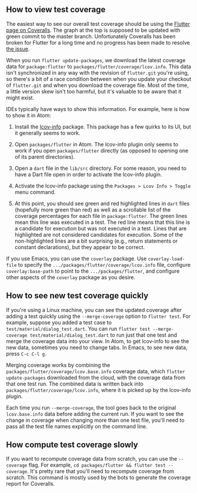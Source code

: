 ## How to view test coverage

The easiest way to see our overall test coverage should be using the [Flutter page on Coveralls](https://coveralls.io/github/flutter/flutter?branch=master). The graph at the top is supposed to be updated with green commit to the master branch. Unfortunately Coveralls has been broken for Flutter for a long time and no progress has been made to resolve [the issue](https://github.com/lemurheavy/coveralls-public/issues/1103).

When you run `flutter update-packages`, we download the latest coverage data for `package:flutter` to `packages/flutter/coverage/lcov.info`.  This data isn't synchronized in any way with the revision of `flutter.git` you're using, so there's a bit of a race condition between when you update your checkout of `flutter.git` and when you download the coverage file.  Most of the time, a little version skew isn't too harmful, but it's valuable to be aware that it might exist.

IDEs typically have ways to show this information. For example, here is how to show it in Atom:

1. Install the [lcov-info](https://atom.io/packages/lcov-info) package.  This package has a few quirks to its UI, but it generally seems to work.

2. Open `packages/flutter` in Atom.  The lcov-info plugin only seems to work if you open `packages/flutter` directly (as opposed to opening one of its parent directories).

3. Open a `dart` file in the `lib/src` directory.  For some reason, you need to have a Dart file open in order to activate the lcov-info plugin.

4. Activate the lcov-info package using the `Packages > Lcov Info > Toggle` menu command.

5. At this point, you should see green and red highlighted lines in `dart` files (hopefully more green than red) as well as a scrollable list of the coverage percentages for each file in `package:flutter`.  The green lines mean this line was executed in a test.  The red line means that this line is a candidate for execution but was not executed in a test. Lines that are highlighted are not considered candidates for execution. Some of the non-highlighted lines are a bit surprising (e.g., return statements or constant declarations), but they appear to be correct.

If you use Emacs, you can use the `coverlay` package. Use `coverlay-load-file` to specify the `.../packages/flutter/coverage/lcov.info` file, configure `coverlay:base-path` to point to the `.../packages/flutter`, and configure other aspects of the `coverlay` package as you desire.

## How to see new test coverage quickly

If you're using a Linux machine, you can see the updated coverage after adding a test quickly using the `--merge-coverage` option to `flutter test`. For example, suppose you added a test case to `test/material/dialog_test.dart`. You can run `flutter test --merge-coverage test/material/dialog_test.dart` to run just that one test and merge the coverage data into your view. In Atom, to get lcov-info to see the new data, sometimes you need to change tabs. In Emacs, to see new data, press `C-c C-l g`.

Merging coverage works by combining the `packages/flutter/coverage/lcov.base.info` coverage data, which `flutter update-packages` downloaded from the cloud, with the coverage data from that one test run.  The combined data is written back into `packages/flutter/coverage/lcov.info`, where it is picked up by the lcov-info plugin.

Each time you run `--merge-coverage`, the tool goes back to the original `lcov.base.info` data before adding the current run.  If you want to see the change in coverage when changing more than one test file, you'll need to pass all the test file names explicitly on the command line.

## How compute test coverage slowly

If you want to recompute coverage data from scratch, you can use the `--coverage` flag.  For example, `cd packages/flutter && flutter test --coverage`.  It's pretty rare that you'll need to recompute coverage from scratch.  This command is mostly used by the bots to generate the coverage report for Coveralls.
